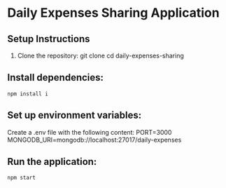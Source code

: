 # Daily Expenses Sharing Application

## Setup Instructions

1. Clone the repository:
   git clone [<repository-url>](https://github.com/Sahil1786/daily-expenses-sharing)
   cd daily-expenses-sharing
## Install dependencies:
    npm install i
## Set up environment variables:
Create a .env file with the following content:
     PORT=3000
     MONGODB_URI=mongodb://localhost:27017/daily-expenses
 
  ## Run the application:
    npm start

